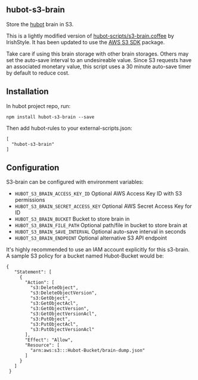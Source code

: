 hubot-s3-brain
--------------

Store the [hubot](http://hubot.github.com) brain in S3.

This is a lightly modified version of [hubot-scripts/s3-brain.coffee](https://github.com/github/hubot-scripts/blob/master/src/scripts/s3-brain.coffee)
by IrishStyle. It has been updated to use the [AWS S3 SDK](http://docs.aws.amazon.com/AWSJavaScriptSDK/latest/AWS/S3.html) package.

Take care if using this brain storage with other brain storages.  Others may
set the auto-save interval to an undesireable value.  Since S3 requests have
an associated monetary value, this script uses a 30 minute auto-save timer
by default to reduce cost.

## Installation

In hubot project repo, run:

```
npm install hubot-s3-brain --save
```

Then add hubot-rules to your external-scripts.json:

```
[
  "hubot-s3-brain"
]
```

## Configuration

S3-brain can be configured with environment variables:

- `HUBOT_S3_BRAIN_ACCESS_KEY_ID` Optional AWS Access Key ID with S3 permissions
- `HUBOT_S3_BRAIN_SECRET_ACCESS_KEY` Optional AWS Secret Access Key for ID
- `HUBOT_S3_BRAIN_BUCKET` Bucket to store brain in
- `HUBOT_S3_BRAIN_FILE_PATH` Optional path/file in bucket to store brain at
- `HUBOT_S3_BRAIN_SAVE_INTERVAL` Optional auto-save interval in seconds
- `HUBOT_S3_BRAIN_ENDPOINT` Optional alternative S3 API endpoint

It's highly recommended to use an IAM account explicitly for this s3-brain.
A sample S3 policy for a bucket named Hubot-Bucket would be:

```
{
   "Statement": [
     {
       "Action": [
         "s3:DeleteObject",
         "s3:DeleteObjectVersion",
         "s3:GetObject",
         "s3:GetObjectAcl",
         "s3:GetObjectVersion",
         "s3:GetObjectVersionAcl",
         "s3:PutObject",
         "s3:PutObjectAcl",
         "s3:PutObjectVersionAcl"
       ],
       "Effect": "Allow",
       "Resource": [
         "arn:aws:s3:::Hubot-Bucket/brain-dump.json"
       ]
     }
   ]
 }
```


